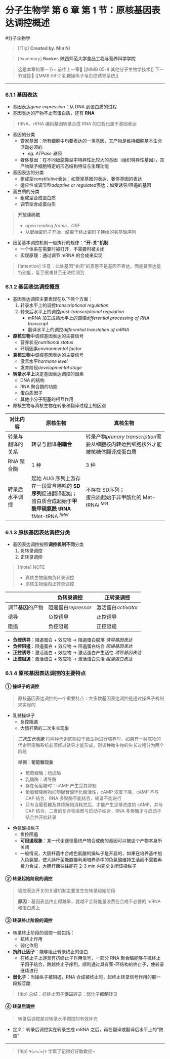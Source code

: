 # 分子生物学 第 6 章 第 1 节：原核基因表达调控概述
#分子生物学


> [!Tip] **Created by. Min Ni**

> [!summary] **Backer. 陕西师范大学食品工程与营养科学学院**

> 这是本章的第一节~
> 前往上一章🚀 [[MMB 05-8 其他分子生物学技术]]
> 下一节链接🔗 [[MMB 06-2 乳糖操纵子与负控诱导系统]]

---
### 6.1.1 基因表达
- 基因表达*gene expression*：从 DNA 到蛋白质的过程
- 基因表达的产物不止有蛋白质，还有 **RNA**

> tRNA、rRNA 编码基因转录合成 RNA 的过程也属于基因表达

- 基因的分类
	- 管家基因：所有细胞中均要表达的一类基因，其产物是维持细胞基本生命活动必须的
		- *eg. ATPase 基因*
	- 奢侈基因：在不同细胞类型中特异性比较大的基因（组织特异性基因），其产物赋予细胞特定的形态结构特征与生理功能
- 基因表达的分类
	- 组成型*constitutive*表达：如管家基因的表达、奢侈基因的表达
	- 适应性或调节型*adaptive or regulated*表达：如受诱导/阻遏的基因
- 蛋白质的分类
	- 组成型合成蛋白质
	- 调节型合成蛋白质

>**开放读码框**
>- *open reading  frame，ORF*
>- 从起始密码子开始，结束于终止密码子连续的氨基酸序列

- 细菌基本调控机制一般执行的规律：**"开-关"机制**
	- 一个体系在需要时被打开，不需要时被关闭
	- 实现原理：通过调节 mRNA 的合成来实现

> [!attention] 注意：此处基因“关闭”的意思不是基因不表达，而是其表达量特别低，低至很难甚至无法检测到

### 6.1.2 基因表达调控概览
- 基因表达调控主要表现在以下两个方面：
	1. 转录水平上的调控*transcriptional regulation*
	2. 转录后水平上的调控*post-transcriptional regulation*
		- mRNA 加工成熟水平上的调控*differential processing of RNA transcript*
		- 翻译水平上的调控*differential translation of mRNA*
- **原核生物**中调控基因表达的主要信号
	- 营养状况*nutritional status*
	- 环境因素*environmental factor*
- **真核生物**中调控基因表达的主要信号
	- 激素水平*hormone level*
	- 发育阶段*developmental stage*
- **转录水平上**决定基因表达调控的因素
	- DNA 的结构
	- RNA 聚合酶的功能
	- 蛋白质因子
	- 其他小分子配基的相互作用
- 原核生物与真核生物在转录和翻译过程上的区别

| 对比内容     | 原核生物                                                                                 | 真核生物                                                  |
| -------- | ------------------------------------------------------------------------------------ | ----------------------------------------------------- |
| 转录与翻译的关系 | 转录与翻译**相耦合**                                                                         | 转录产物*primary transcription*需要从细胞核内转运到细胞核外才能被核糖体翻译成蛋白质 |
| RNA 聚合酶  | 1 种                                                                                  | 3 种                                                   |
| 转录后水平调控  | 起始 AUG 序列上游存在一段富含嘌呤的 **SD 序列**促进翻译起始；<br>蛋白质合成起始于**甲酰甲硫氨酰 tRNA** fMet-tRNA $^{fMet}$ | 不存在 SD序列；<br>蛋白质起始于非甲酰化的 Met-tRNAi $^{Met}$           |

### 6.1.3 原核基因表达调控分类

- 基因表达调控按照**调控机制不同**分类
	1. 负转录调控
	2. 正转录调控

> [!note] NOTE
> - 真核生物偏向负转录调控
> - 原核生物偏向正转录调控


|         | 负转录调控           | 正转录调控           |
| ------- | --------------- | --------------- |
| 调节基因的产物 | 阻遏蛋白*repressor* | 激活蛋白*activator* |
| 诱导      | 负控诱导            | 正控诱导            |
| 阻遏      | 负控阻遏            | 正控阻遏            |

- **负控诱导**：阻遏蛋白 + 效应物 → 阻遏蛋白脱落 *诱导基因表达*
- **负控阻遏**：阻遏蛋白 + 效应物 → 阻遏蛋白结合 *阻遏基因表达*
- **正控诱导**：激活蛋白 + 效应物 → 激活蛋白产生活性 *诱导基因表达*
- **正控阻遏**：激活蛋白 + 效应物 → 激活蛋白失活 *阻遏蛋白表达*

### 6.1.4 原核基因表达调控的主要特点

#### ① 操纵子的调控

> 原核基因表达调控的一个重要特点：大多数基因表达调控是通过操纵子机制来实现的

- 乳糖操纵子
	- 负控阻遏
	- 大肠杆菌的二次生长现象

> ***二次生长现象***
> 将两种代谢底物投于微生物进行培养时，如果有一种底物的代谢所需酶系统必须经过诱导才能形成，则该种微生物的生长过程分为两个阶段
> 
> **举例：葡萄糖现象**
> - 葡萄糖酶：组成酶
> - 乳糖酶：诱导酶
> - 存在葡萄糖时：cAMP 产生受其抑制
> - 葡萄糖降解物抑制腺苷酸环化酶活性，cAMP 浓度下降，cAMP 不与 CAP 结合，RNA 多聚酶不能结合，转录不能进行
> - 只有当葡萄糖及其降解物消耗完后，才能产生足够浓度的 cAMP，并与 CAP 结合，二者的复合物进而与启动子结合，RNA 多聚酶才与启动子结合并开始转录

- 色氨酸操纵子
	- 负控阻遏
	- **可阻遏现象**：某一代谢途径最终产物合成酶的基因可以被这个产物本身所关闭
	- 一般情况，大肠杆菌中合成色氨酸的操纵子是开启的，如果在培养基中加入色氨酸，使大肠杆菌能直接利用培养基中的色氨酸维持生活而不需要再费力合成，大肠杆菌往往能在 2-3 min 内完全关闭该操纵子

#### ② 转录起始阶段的调控

> 调控表达开关的关键机制主要发生在转录起始阶段
> 
> **原因**：基因表达终止得越早，就越不会将能量浪费在合成不必要的 mRNA 和蛋白质上

#### ③ 转录终止阶段的调控
- 转录终止阶段的调控一般包括：
	- 抗终止作用
	- 弱化作用
- **抗终止因子**：能够阻止转录终止的蛋白
	- 在终止子上游具有抗终止子作用信号，一部分 RNA 聚合酶能够与抗终止子因子结合，跨越终止子序列，顺利通过具有茎-环结构的终止子，使转录继续进行
- **弱化子**：当操纵子被阻遏，RNA 合成被终止时，起终止转录信号作用的那一段核苷酸

>[!tip] 总结：抗终止因子**促进**转录；弱化子**抑制**转录

#### ④ 转录后调控

> 转录后调控是对转录水平调控的有效补充

- 定义：转录后调控实在转录生成 mRNA 之后，再在翻译或翻译后水平上的“微调”

---
> [!tip] ٩(๑˃̵ᴗ˂̵๑)۶ 学累了记得好好歇歇捏~
